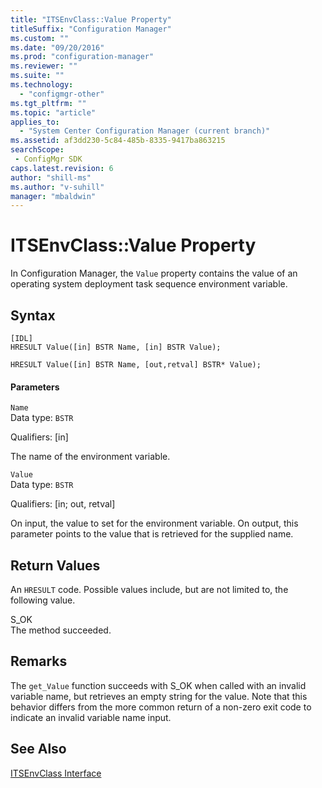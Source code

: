 ```yaml
---
title: "ITSEnvClass::Value Property"
titleSuffix: "Configuration Manager"
ms.custom: ""
ms.date: "09/20/2016"
ms.prod: "configuration-manager"
ms.reviewer: ""
ms.suite: ""
ms.technology:
  - "configmgr-other"
ms.tgt_pltfrm: ""
ms.topic: "article"
applies_to:
  - "System Center Configuration Manager (current branch)"
ms.assetid: af3dd230-5c84-485b-8335-9417ba863215searchScope: - ConfigMgr SDK
caps.latest.revision: 6
author: "shill-ms"
ms.author: "v-suhill"
manager: "mbaldwin"
---
```

# ITSEnvClass::Value Property
In Configuration Manager, the `Value` property contains the value of an operating system deployment task sequence environment variable.  

## Syntax  

```  
[IDL]  
HRESULT Value([in] BSTR Name, [in] BSTR Value);  

HRESULT Value([in] BSTR Name, [out,retval] BSTR* Value);  
```  

#### Parameters  
 `Name`  
 Data type: `BSTR`  

 Qualifiers: [in]  

 The name of the environment variable.  

 `Value`  
 Data type: `BSTR`  

 Qualifiers: [in; out, retval]  

 On input, the value to set for the environment variable. On output, this parameter points to the value that is retrieved for the supplied name.  

## Return Values  
 An `HRESULT` code. Possible values include, but are not limited to, the following value.  

 S_OK  
 The method succeeded.  

## Remarks  
 The `get_Value` function succeeds with S_OK when called with an invalid variable name, but retrieves an empty string for the value. Note that this behavior differs from the more common return of a non-zero exit code to indicate an invalid variable name input.  

## See Also  
 [ITSEnvClass Interface](../../../../../develop/reference/core/clients/client-classes/itsenvclass-interface.md)
